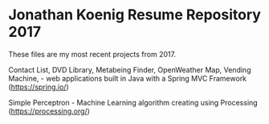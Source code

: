 # Jonathan Koenig Resume Repository 2017
These files are my most recent projects from 2017. 

Contact List, DVD Library, Metabeing Finder, OpenWeather Map, Vending Machine, -
web applications built in Java with a Spring MVC Framework (https://spring.io/)

Simple Perceptron -
Machine Learning algorithm creating using Processing (https://processing.org/)
